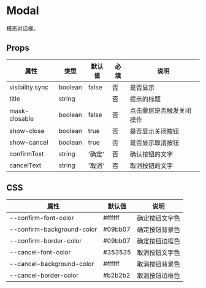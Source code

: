 # Modal

模态对话框。

## Props

| 属性            | 类型    | 默认值 | 必填 | 说明                     |
| --------------- | ------- | ------ | ---- | ------------------------ |
| visibility.sync | boolean | false  | 否   | 是否显示                 |
| title           | string  |        | 否   | 提示的标题               |
| mask-closable   | boolean | false  | 否   | 点击蒙层是否触发关闭操作 |
| show-close      | boolean | true   | 否   | 是否显示关闭按钮         |
| show-cancel     | boolean | true   | 否   | 是否显示取消按钮         |
| confirmText     | string  | '确定' | 否   | 确认按钮的文字           |
| cancelText      | string  | '取消' | 否   | 取消按钮的文字           |

## CSS

| 属性                       | 默认值  | 说明           |
| -------------------------- | ------- | -------------- |
| --confirm-font-color       | #ffffff | 确定按钮文字色 |
| --confirm-background-color | #09bb07 | 确定按钮背景色 |
| --confirm-border-color     | #09bb07 | 确定按钮边框色 |
| --cancel-font-color        | #353535 | 取消按钮文字色 |
| --cancel-background-color  | #ffffff | 取消按钮背景色 |
| --cancel-border-color      | #b2b2b2 | 取消按钮边框色 |

